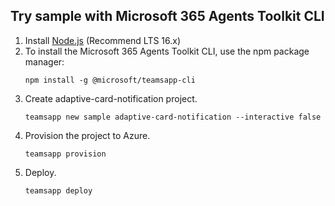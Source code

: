 ## Try sample with Microsoft 365 Agents Toolkit CLI

1. Install [Node.js](https://nodejs.org/en/download/) (Recommend LTS 16.x)
1. To install the Microsoft 365 Agents Toolkit CLI, use the npm package manager:
    ```
    npm install -g @microsoft/teamsapp-cli
    ```
1. Create adaptive-card-notification project.
    ```
    teamsapp new sample adaptive-card-notification --interactive false
    ```
1. Provision the project to Azure.
    ```
    teamsapp provision
    ```
1. Deploy.
    ```
    teamsapp deploy
    ```